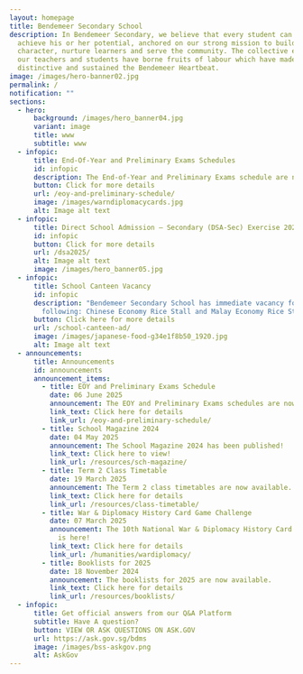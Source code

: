 ```yaml
---
layout: homepage
title: Bendemeer Secondary School
description: In Bendemeer Secondary, we believe that every student can shine and
  achieve his or her potential, anchored on our strong mission to build
  character, nurture learners and serve the community. The collective efforts of
  our teachers and students have borne fruits of labour which have made us
  distinctive and sustained the Bendemeer Heartbeat.
image: /images/hero-banner02.jpg
permalink: /
notification: ""
sections:
  - hero:
      background: /images/hero_banner04.jpg
      variant: image
      title: www
      subtitle: www
  - infopic:
      title: End-Of-Year and Preliminary Exams Schedules
      id: infopic
      description: The End-of-Year and Preliminary Exams schedule are now available.
      button: Click for more details
      url: /eoy-and-preliminary-schedule/
      image: /images/warndiplomacycards.jpg
      alt: Image alt text
  - infopic:
      title: Direct School Admission – Secondary (DSA-Sec) Exercise 2025
      id: infopic
      button: Click for more details
      url: /dsa2025/
      alt: Image alt text
      image: /images/hero_banner05.jpg
  - infopic:
      title: School Canteen Vacancy
      id: infopic
      description: "Bendemeer Secondary School has immediate vacancy for the
        following: Chinese Economy Rice Stall and Malay Economy Rice Stall"
      button: Click here for more details
      url: /school-canteen-ad/
      image: /images/japanese-food-g34e1f8b50_1920.jpg
      alt: Image alt text
  - announcements:
      title: Announcements
      id: announcements
      announcement_items:
        - title: EOY and Preliminary Exams Schedule
          date: 06 June 2025
          announcement: The EOY and Preliminary Exams schedules are now available.
          link_text: Click here for details
          link_url: /eoy-and-preliminary-schedule/
        - title: School Magazine 2024
          date: 04 May 2025
          announcement: The School Magazine 2024 has been published!
          link_text: Click here to view!
          link_url: /resources/sch-magazine/
        - title: Term 2 Class Timetable
          date: 19 March 2025
          announcement: The Term 2 class timetables are now available.
          link_text: Click here for details
          link_url: /resources/class-timetable/
        - title: War & Diplomacy History Card Game Challenge
          date: 07 March 2025
          announcement: The 10th National War & Diplomacy History Card Game Challenge 2025
            is here!
          link_text: Click here for details
          link_url: /humanities/wardiplomacy/
        - title: Booklists for 2025
          date: 18 November 2024
          announcement: The booklists for 2025 are now available.
          link_text: Click here for details
          link_url: /resources/booklists/
  - infopic:
      title: Get official answers from our Q&A Platform
      subtitle: Have A question?
      button: VIEW OR ASK QUESTIONS ON ASK.GOV
      url: https://ask.gov.sg/bdms
      image: /images/bss-askgov.png
      alt: AskGov
---
```

